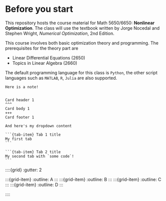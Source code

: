 # Before you start

This repository hosts the course material for Math 5650/6650: **Nonlinear Optimization**. The class will use the textbook written by Jorge Nocedal and Stephen Wright, *Numerical Optimization*, 2nd Edition. 

This course involves both basic optimization theory and programming. The prerequisites for the theory part are 

- Linear Differential Equations (2650)
- Topics in Linear Algebra (2660)

The default programming language for this class is ``Python``, the other script languages such as ``MATLAB``,  ``R``, ``Julia`` are also supported. 

```{note}
Here is a note!
```

````{card} Card 1 title

Card header 1
^^^
Card body 1
+++
Card footer 1
````

```{dropdown} Here's my dropdown
And here's my dropdown content
```

````{tab-set}
```{tab-item} Tab 1 title
My first tab
```

```{tab-item} Tab 2 title
My second tab with `some code`!
```
````

::::{grid}
:gutter: 2

:::{grid-item}
:outline:
A
:::
:::{grid-item}
:outline:
B
:::
:::{grid-item}
:outline:
C
:::
:::{grid-item}
:outline:
D
:::

::::